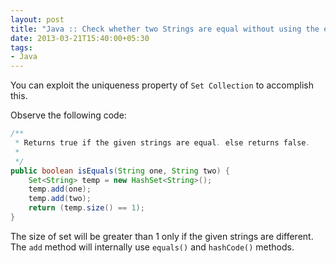 ```yaml
---
layout: post
title: "Java :: Check whether two Strings are equal without using the equality(==) operator or the equals() method"
date: 2013-03-21T15:40:00+05:30
tags:
- Java
---
```


You can exploit the uniqueness property of `Set Collection` to accomplish this.

Observe the following code:

``` java
/**
 * Returns true if the given strings are equal. else returns false.
 *
 */
public boolean isEquals(String one, String two) {
    Set<String> temp = new HashSet<String>();
    temp.add(one);
    temp.add(two);
    return (temp.size() == 1);
}
```

The size of set will be greater than 1 only if the given strings are different.
The <code>add</code> method will internally use <code>equals()</code> and
<code>hashCode()</code> methods.
